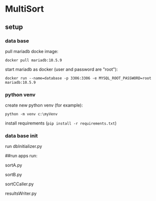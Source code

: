 # MultiSort
## setup
### data base
pull mariadb docke image:

`docker pull mariadb:10.5.9`

start mariadb as docker (user and password are "root"):

`docker run --name=database -p 3306:3306 -e MYSQL_ROOT_PASSWORD=root mariadb:10.5.9`

### python venv
create new python venv (for example):

`python -m venv c:\myVenv`

install requirements (`pip install -r requirements.txt`)

### data base init
run dbInitializer.py


##run apps
 run:
  
 sortA.py
 
 
 sortB.py
 
 
 sortCCaller.py
 
 
 resultsWriter.py 
 